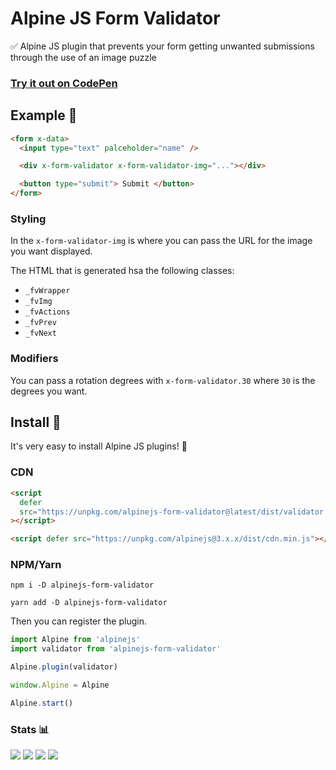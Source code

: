# Alpine JS Form Validator

✅ Alpine JS plugin that prevents your form getting unwanted submissions through the use of an image puzzle

### [Try it out on CodePen](https://codepen.io/markmead/full/abYpZbj)

## Example 👀

```html
<form x-data>
  <input type="text" palceholder="name" />

  <div x-form-validator x-form-validator-img="..."></div>

  <button type="submit"> Submit </button>
</form>
```

### Styling

In the `x-form-validator-img` is where you can pass the URL for the image you want displayed.

The HTML that is generated hsa the following classes:

- `_fvWrapper`
- `_fvImg`
- `_fvActions`
- `_fvPrev`
- `_fvNext`

### Modifiers

You can pass a rotation degrees with `x-form-validator.30` where `30` is the degrees you want.

## Install 🌟

It's very easy to install Alpine JS plugins! 🙌

### CDN

```html
<script
  defer
  src="https://unpkg.com/alpinejs-form-validator@latest/dist/validator.min.js"
></script>

<script defer src="https://unpkg.com/alpinejs@3.x.x/dist/cdn.min.js"></script>
```

### NPM/Yarn

```shell
npm i -D alpinejs-form-validator

yarn add -D alpinejs-form-validator
```

Then you can register the plugin.

```js
import Alpine from 'alpinejs'
import validator from 'alpinejs-form-validator'

Alpine.plugin(validator)

window.Alpine = Alpine

Alpine.start()
```

### Stats 📊

![](https://img.shields.io/bundlephobia/min/alpinejs-form-validator)
![](https://img.shields.io/npm/v/alpinejs-form-validator)
![](https://img.shields.io/npm/dt/alpinejs-form-validator)
![](https://img.shields.io/github/license/markmead/alpinejs-form-validator)

